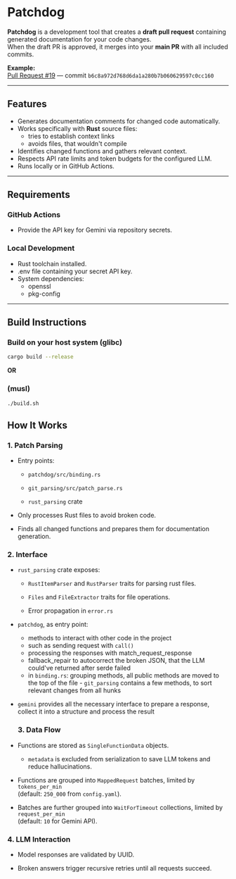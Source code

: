 # Patchdog

**Patchdog** is a development tool that creates a **draft pull request** containing generated documentation for your code changes.  
When the draft PR is approved, it merges into your **main PR** with all included commits.  

**Example:**  
[Pull Request #19](https://github.com/YuraLitvinov/patchdog/pull/19) — commit `b6c8a972d768d6da1a280b7b060629597c0cc160`

---

## Features

- Generates documentation comments for changed code automatically.
- Works specifically with **Rust** source files: 
	- tries to establish context links
	- avoids files, that wouldn't compile
- Identifies changed functions and gathers relevant context.
- Respects API rate limits and token budgets for the configured LLM.
- Runs locally or in GitHub Actions.

---

## Requirements


### GitHub Actions
- Provide the API key for Gemini via repository secrets.


### Local Development
- Rust toolchain installed.
- .env  file containing your secret API key.
- System dependencies:
	- openssl
  - pkg-config


---

## Build Instructions

### Build on your host system (glibc) 
```bash
cargo build --release
```
**OR** 
### (musl)
```bash
./build.sh
```
## How It Works

### 1. Patch Parsing

-   Entry points:
    
    -   `patchdog/src/binding.rs`
        
    -   `git_parsing/src/patch_parse.rs`
        
    -   `rust_parsing` crate
        
-   Only processes Rust files to avoid broken code.
    
-   Finds all changed functions and prepares them for documentation generation.
    

### 2. Interface

-   `rust_parsing` crate exposes:
    
    -   `RustItemParser` and `RustParser` traits for parsing rust files.
        
    -   `Files` and `FileExtractor` traits for file operations.
    - Error propagation in `error.rs`
   - `patchdog`, as entry point: 
		- methods to interact with other code in the project
		- such as sending request with `call()`
		- processing the responses with match_request_response
		- fallback_repair to autocorrect the broken JSON, 
		 that the LLM could've returned after serde failed
		- in `binding.rs`: grouping methods, all public methods are moved to the top of the file
	- `git_parsing` contains a few methods, to sort relevant changes from all hunks
- `gemini` provides all the necessary interface to prepare a response, collect it into a structure and process the result 
    

	### 3. Data Flow

-   Functions are stored as `SingleFunctionData` objects.
    
    -   `metadata` is excluded from serialization to save LLM tokens and reduce hallucinations.
        
-   Functions are grouped into `MappedRequest` batches, limited by `tokens_per_min`  
    (default: `250_000` from `config.yaml`).
    
-   Batches are further grouped into `WaitForTimeout` collections, limited by `request_per_min`  
    (default: `10` for Gemini API).
    

### 4. LLM Interaction

-   Model responses are validated by UUID.
    
-   Broken answers trigger recursive retries until all requests succeed.
